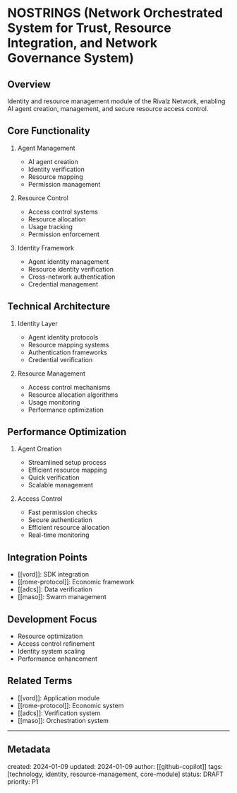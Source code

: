 # NOSTRINGS (Network Orchestrated System for Trust, Resource Integration, and Network Governance System)

## Overview
Identity and resource management module of the Rivalz Network, enabling AI agent creation, management, and secure resource access control.

## Core Functionality
1. Agent Management
   - AI agent creation
   - Identity verification
   - Resource mapping
   - Permission management

2. Resource Control
   - Access control systems
   - Resource allocation
   - Usage tracking
   - Permission enforcement

3. Identity Framework
   - Agent identity management
   - Resource identity verification
   - Cross-network authentication
   - Credential management

## Technical Architecture
1. Identity Layer
   - Agent identity protocols
   - Resource mapping systems
   - Authentication frameworks
   - Credential verification

2. Resource Management
   - Access control mechanisms
   - Resource allocation algorithms
   - Usage monitoring
   - Performance optimization

## Performance Optimization
1. Agent Creation
   - Streamlined setup process
   - Efficient resource mapping
   - Quick verification
   - Scalable management

2. Access Control
   - Fast permission checks
   - Secure authentication
   - Efficient resource allocation
   - Real-time monitoring

## Integration Points
- [[vord]]: SDK integration
- [[rome-protocol]]: Economic framework
- [[adcs]]: Data verification
- [[maso]]: Swarm management

## Development Focus
- Resource optimization
- Access control refinement
- Identity system scaling
- Performance enhancement

## Related Terms
- [[vord]]: Application module
- [[rome-protocol]]: Economic system
- [[adcs]]: Verification system
- [[maso]]: Orchestration system

---
## Metadata
created: 2024-01-09
updated: 2024-01-09
author: [[github-copilot]]
tags: [technology, identity, resource-management, core-module]
status: DRAFT
priority: P1